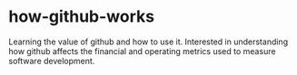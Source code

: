 # how-github-works
Learning the value of github and how to use it.
Interested in understanding how github affects the financial and operating metrics used to measure software development.
